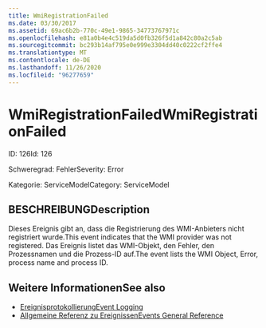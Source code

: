 ```yaml
---
title: WmiRegistrationFailed
ms.date: 03/30/2017
ms.assetid: 69ac6b2b-770c-49e1-9865-34773767971c
ms.openlocfilehash: e81a0b4e4c519da5d0fb326f5d1a842c80a2c5ab
ms.sourcegitcommit: bc293b14af795e0e999e3304dd40c0222cf2ffe4
ms.translationtype: MT
ms.contentlocale: de-DE
ms.lasthandoff: 11/26/2020
ms.locfileid: "96277659"
---
```

# <a name="wmiregistrationfailed"></a><span data-ttu-id="0ecf8-102">WmiRegistrationFailed</span><span class="sxs-lookup"><span data-stu-id="0ecf8-102">WmiRegistrationFailed</span></span>

<span data-ttu-id="0ecf8-103">ID: 126</span><span class="sxs-lookup"><span data-stu-id="0ecf8-103">Id: 126</span></span>  
  
 <span data-ttu-id="0ecf8-104">Schweregrad: Fehler</span><span class="sxs-lookup"><span data-stu-id="0ecf8-104">Severity: Error</span></span>  
  
 <span data-ttu-id="0ecf8-105">Kategorie: ServiceModel</span><span class="sxs-lookup"><span data-stu-id="0ecf8-105">Category: ServiceModel</span></span>  
  
## <a name="description"></a><span data-ttu-id="0ecf8-106">BESCHREIBUNG</span><span class="sxs-lookup"><span data-stu-id="0ecf8-106">Description</span></span>  

 <span data-ttu-id="0ecf8-107">Dieses Ereignis gibt an, dass die Registrierung des WMI-Anbieters nicht registriert wurde.</span><span class="sxs-lookup"><span data-stu-id="0ecf8-107">This event indicates that the WMI provider was not registered.</span></span> <span data-ttu-id="0ecf8-108">Das Ereignis listet das WMI-Objekt, den Fehler, den Prozessnamen und die Prozess-ID auf.</span><span class="sxs-lookup"><span data-stu-id="0ecf8-108">The event lists the WMI Object, Error, process name and process ID.</span></span>  
  
## <a name="see-also"></a><span data-ttu-id="0ecf8-109">Weitere Informationen</span><span class="sxs-lookup"><span data-stu-id="0ecf8-109">See also</span></span>

- [<span data-ttu-id="0ecf8-110">Ereignisprotokollierung</span><span class="sxs-lookup"><span data-stu-id="0ecf8-110">Event Logging</span></span>](index.md)
- [<span data-ttu-id="0ecf8-111">Allgemeine Referenz zu Ereignissen</span><span class="sxs-lookup"><span data-stu-id="0ecf8-111">Events General Reference</span></span>](events-general-reference.md)
